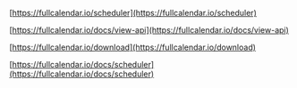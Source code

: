
[https://fullcalendar.io/scheduler](https://fullcalendar.io/scheduler)

[https://fullcalendar.io/docs/view-api](https://fullcalendar.io/docs/view-api)

[https://fullcalendar.io/download](https://fullcalendar.io/download)

[https://fullcalendar.io/docs/scheduler](https://fullcalendar.io/docs/scheduler)